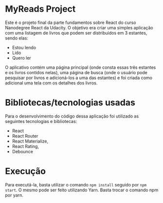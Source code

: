 # MyReads Project

Este é o projeto final da parte fundamentos sobre React do curso Nanodegree React da Udacity. O objetivo era criar uma simples aplicação com uma listagem de livros que podem ser distribuídos em 3 estantes, sendo elas:

* Estou lendo
* Lido
* Quero ler

O aplicativo contém uma página principal (onde consta essas três estantes e os livros contidos nelas), uma página de busca (onde o usuário pode pesquisar por livros e adicioná-los a uma das estantes) e foi criada como adicional uma tela com os detalhes dos livros.

# Bibliotecas/tecnologias usadas

Para o desenvolvimento do código dessa aplicação foi utilizado as seguintes tecnologias e bibliotecas:

* React
* React Router
* React Materialize,
* React Rating,
* Debounce

# Execução

Para executá-la, basta utilizar o comando `npm install` seguido por `npm start`. O mesmo pode ser feito utilizando Yarn. Basta trocar o comando npm por yarn.
